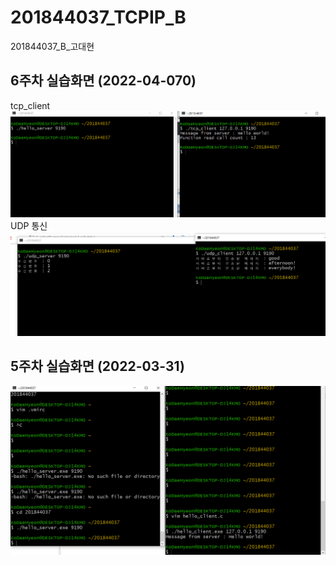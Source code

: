 # 201844037_TCPIP_B

201844037_B_고대현

## 6주차 실습화면 (2022-04-070)
tcp_client
<img width="" height="" src=./pic/6주차TCP_Client.png><img>
UDP 통신
<img width="" height="" src=./pic/6주차UDP통신.png><img>


## 5주차 실습화면 (2022-03-31)

<img width="" height="" src=./pic/5주차실습화면.png><img>
